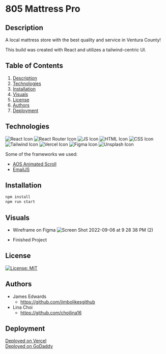 # 805 Mattress Pro


## Description
A local mattress store with the best quality and service in Ventura County! 

This build was created with React and utilizes a tailwind-centric UI. 

## Table of Contents

1. [Description](#description)
2. [Technologies](#technologies)
3. [Installation](#installation)
4. [Visuals](#visuals)
5. [License](#license)
6. [Authors](#authors)
7. [Deployment](#deployment)

## Technologies

![React Icon](https://img.shields.io/badge/React-20232A?style=for-the-badge&logo=react&logoColor=61DAFB)
![React Router Icon](https://img.shields.io/badge/React_Router-CA4245?style=for-the-badge&logo=react-router&logoColor=white)
![JS Icon](https://img.shields.io/badge/JavaScript-323330?style=for-the-badge&logo=javascript&logoColor=F7DF1E)
![HTML Icon](https://img.shields.io/badge/HTML5-E34F26?style=for-the-badge&logo=html5&logoColor=white)
![CSS Icon](https://img.shields.io/badge/CSS3-1572B6?style=for-the-badge&logo=css3&logoColor=white)
![Tailwind Icon](https://img.shields.io/badge/Tailwind_CSS-38B2AC?style=for-the-badge&logo=tailwind-css&logoColor=white)
![Vercel Icon](https://img.shields.io/badge/Vercel-000000?style=for-the-badge&logo=vercel&logoColor=white)
![Figma Icon](https://img.shields.io/badge/Figma-F24E1E?style=for-the-badge&logo=figma&logoColor=white)
![Unsplash Icon](https://img.shields.io/badge/Unsplash-000000?style=for-the-badge&logo=Unsplash&logoColor=white)

Some of the frameworks we used:<br/>

- [AOS Animated Scroll](https://michalsnik.github.io/aos/)
- [EmailJS](https://www.emailjs.com/)

## Installation

```bash
npm install
npm run start
```

## Visuals

- Wireframe on Figma
![Screen Shot 2022-09-06 at 9 28 38 PM (2)](https://user-images.githubusercontent.com/100983245/188768746-0ed83a3b-54d6-43a5-a9c3-23808ca802d2.png)


- Finished Project


## License

[![License: MIT](https://img.shields.io/badge/License-MIT-yellow.svg)](https://opensource.org/licenses/MIT)

## Authors

- James Edwards
  - https://github.com/jimbolikesgithub
- Lina Choi
  - https://github.com/choilina16

## Deployment

[Deployed on Vercel](https://805-mattress-pro.vercel.app/)
<br>
[Deployed on GoDaddy](https://805mattresspro.com/)
